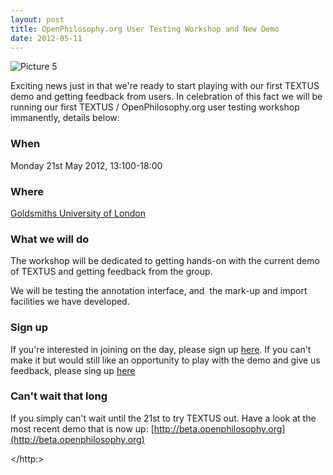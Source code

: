 ```yaml
---
layout: post
title: OpenPhilosophy.org User Testing Workshop and New Demo
date: 2012-05-11
---
```


![][1]

Exciting news just in that we're ready to start playing with our first TEXTUS demo and getting feedback from users. In celebration of this fact we will be running our first TEXTUS / OpenPhilosophy.org user testing workshop immanently, details below:

### When

Monday 21st May 2012, 13:100-18:00

### Where

[Goldsmiths University of London][2]

### What we will do

The workshop will be dedicated to getting hands-on with the current demo of TEXTUS and getting feedback from the group.

We will be testing the annotation interface, and &nbsp;the mark-up and import facilities we have developed.

### Sign up

If you're interested in joining on the day, please sign up [here][3]. If you can't make it but would still like an opportunity to play with the demo and give us feedback, please sing up [here][4]

### Can't wait that long

If you simply can't wait until the 21st to try TEXTUS out. Have a look at the most recent demo that is now up: [http://beta.openphilosophy.org](http://beta.openphilosophy.org)

[1]: http://okfnlabs.org/textus/images/Picture-5.png "Picture 5"
[2]: http://maps.google.com/maps?q=Goldsmiths+University+of+London,+London,+United+Kingdom&amp;hl=en&amp;ll=51.475289,-0.035405&amp;spn=0.015584,0.038409&amp;sll=37.0625,-95.677068&amp;sspn=40.460237,78.662109&amp;oq=goldsmiths+university+of+lond&amp;hq=Goldsmiths+University+of+London,+London,+United+Kingdom&amp;t=m&amp;z=15&amp;iwloc=A
[3]: https://docs.google.com/spreadsheet/viewform?formkey=dHVqX3ltWm5XbVNUVkRjaWtDYTdLb0E6MQ
[4]: https://docs.google.com/spreadsheet/viewform?formkey=dEhSTy1rYk9pOFNzbTJZUmt5NDRJZEE6MQ
  </http:>